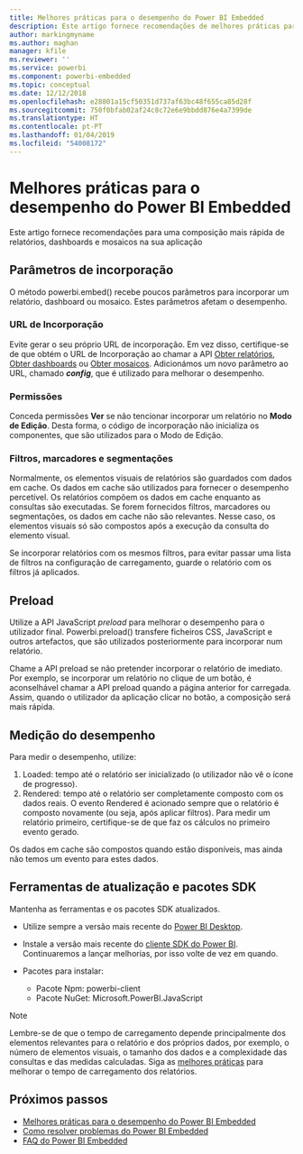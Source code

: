 ```yaml
---
title: Melhores práticas para o desempenho do Power BI Embedded
description: Este artigo fornece recomendações de melhores práticas para a análise incorporada
author: markingmyname
ms.author: maghan
manager: kfile
ms.reviewer: ''
ms.service: powerbi
ms.component: powerbi-embedded
ms.topic: conceptual
ms.date: 12/12/2018
ms.openlocfilehash: e28801a15cf50351d737af63bc48f655ca85d28f
ms.sourcegitcommit: 750f0bfab02af24c8c72e6e9bbdd876e4a7399de
ms.translationtype: HT
ms.contentlocale: pt-PT
ms.lasthandoff: 01/04/2019
ms.locfileid: "54008172"
---
```

# <a name="power-bi-embedded-performance-best-practices"></a>Melhores práticas para o desempenho do Power BI Embedded

Este artigo fornece recomendações para uma composição mais rápida de relatórios, dashboards e mosaicos na sua aplicação

## <a name="embed-parameters"></a>Parâmetros de incorporação

O método powerbi.embed() recebe poucos parâmetros para incorporar um relatório, dashboard ou mosaico. Estes parâmetros afetam o desempenho.

### <a name="embed-url"></a>URL de Incorporação

Evite gerar o seu próprio URL de incorporação. Em vez disso, certifique-se de que obtém o URL de Incorporação ao chamar a API [Obter relatórios](https://na01.safelinks.protection.outlook.com/?url=https%3A%2F%2Fdocs.microsoft.com%2Fen-us%2Frest%2Fapi%2Fpower-bi%2Freports%2Fgetreportsingroup&data=02%7C01%7CMark.Ghanayem%40microsoft.com%7C07ca68ceb37a48e3f3de08d64968707a%7C72f988bf86f141af91ab2d7cd011db47%7C1%7C0%7C636777110256168308&sdata=22lkqRM2w1MQfrM8dooedaPqqIU8PufTq9TT4VDzRo0%3D&reserved=0), [Obter dashboards](https://na01.safelinks.protection.outlook.com/?url=https%3A%2F%2Fdocs.microsoft.com%2Fen-us%2Frest%2Fapi%2Fpower-bi%2Fdashboards%2Fgetdashboardsingroup&data=02%7C01%7CMark.Ghanayem%40microsoft.com%7C07ca68ceb37a48e3f3de08d64968707a%7C72f988bf86f141af91ab2d7cd011db47%7C1%7C0%7C636777110256168308&sdata=nfWRgbSoXVF42Rg%2Ba9491u19uksXp%2FAyz%2Fa%2Ba7%2FCtdA%3D&reserved=0) ou [Obter mosaicos](https://na01.safelinks.protection.outlook.com/?url=https%3A%2F%2Fdocs.microsoft.com%2Fen-us%2Frest%2Fapi%2Fpower-bi%2Fdashboards%2Fgettilesingroup&data=02%7C01%7CMark.Ghanayem%40microsoft.com%7C07ca68ceb37a48e3f3de08d64968707a%7C72f988bf86f141af91ab2d7cd011db47%7C1%7C0%7C636777110256178318&sdata=LgZ27TynNpqQJDrb3aHWGQXIS%2FzichAO9De5M2uhF1Q%3D&reserved=0). Adicionámos um novo parâmetro ao URL, chamado **_config_**, que é utilizado para melhorar o desempenho.

### <a name="permissions"></a>Permissões

Conceda permissões **Ver** se não tencionar incorporar um relatório no **Modo de Edição**. Desta forma, o código de incorporação não inicializa os componentes, que são utilizados para o Modo de Edição.

### <a name="filters-bookmarks-and-slicers"></a>Filtros, marcadores e segmentações

Normalmente, os elementos visuais de relatórios são guardados com dados em cache. Os dados em cache são utilizados para fornecer o desempenho percetível. Os relatórios compõem os dados em cache enquanto as consultas são executadas. Se forem fornecidos filtros, marcadores ou segmentações, os dados em cache não são relevantes. Nesse caso, os elementos visuais só são compostos após a execução da consulta do elemento visual.

Se incorporar relatórios com os mesmos filtros, para evitar passar uma lista de filtros na configuração de carregamento, guarde o relatório com os filtros já aplicados.

## <a name="preload"></a>Preload

Utilize a API JavaScript *preload* para melhorar o desempenho para o utilizador final.
Powerbi.preload() transfere ficheiros CSS, JavaScript e outros artefactos, que são utilizados posteriormente para incorporar num relatório.

Chame a API preload se não pretender incorporar o relatório de imediato. Por exemplo, se incorporar um relatório no clique de um botão, é aconselhável chamar a API preload quando a página anterior for carregada. Assim, quando o utilizador da aplicação clicar no botão, a composição será mais rápida.

## <a name="measure-performance"></a>Medição do desempenho

Para medir o desempenho, utilize:

1. Loaded: tempo até o relatório ser inicializado (o utilizador não vê o ícone de progresso).
2. Rendered: tempo até o relatório ser completamente composto com os dados reais. O evento Rendered é acionado sempre que o relatório é composto novamente (ou seja, após aplicar filtros). Para medir um relatório primeiro, certifique-se de que faz os cálculos no primeiro evento gerado.

Os dados em cache são compostos quando estão disponíveis, mas ainda não temos um evento para estes dados.

## <a name="update-tools-and-sdk-packages"></a>Ferramentas de atualização e pacotes SDK

Mantenha as ferramentas e os pacotes SDK atualizados.

* Utilize sempre a versão mais recente do [Power BI Desktop](https://powerbi.microsoft.com/en-us/desktop/).

* Instale a versão mais recente do [cliente SDK do Power BI](https://github.com/Microsoft/PowerBI-JavaScript). Continuaremos a lançar melhorias, por isso volte de vez em quando.

* Pacotes para instalar:
    * Pacote Npm: powerbi-client
    * Pacote NuGet: Microsoft.PowerBI.JavaScript

> [!Note]
> Lembre-se de que o tempo de carregamento depende principalmente dos elementos relevantes para o relatório e dos próprios dados, por exemplo, o número de elementos visuais, o tamanho dos dados e a complexidade das consultas e das medidas calculadas. Siga as [melhores práticas](../power-bi-reports-performance.md) para melhorar o tempo de carregamento dos relatórios.

## <a name="next-steps"></a>Próximos passos

* [Melhores práticas para o desempenho do Power BI Embedded](../power-bi-reports-performance.md)
* [Como resolver problemas do Power BI Embedded](embedded-troubleshoot.md)
* [FAQ do Power BI Embedded](embedded-faq.md)
